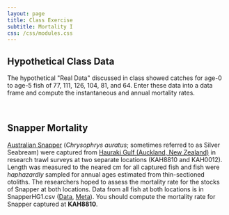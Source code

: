 ```yaml
---
layout: page
title: Class Exercise
subtitle: Mortality I
css: /css/modules.css
---
```


## Hypothetical Class Data
The hypothetical "Real Data" discussed in class showed catches for age-0 to age-5 fish of 77, 111, 126, 104, 81, and 64. Enter these data into a data frame and compute the instantaneous and annual mortality rates.

&nbsp;

## Snapper Mortality
[Australian Snapper](https://en.wikipedia.org/wiki/Australasian_snapper) (*Chrysophrys auratus*; sometimes referred to as Silver Seabream) were captured from [Hauraki Gulf (Auckland, New Zealand)](https://www.newzealand.com/us/feature/hauraki-gulf-and-islands/) in research trawl surveys at two separate locations (KAH8810 and KAH0012). Length was measured to the neared cm for all captured fish and fish were *haphazardly* sampled for annual ages estimated from thin-sectioned otoliths. The researchers hoped to assess the mortality rate for the stocks of Snapper at both locations. Data from all fish at both locations is in SnapperHG1.csv ([Data](https://raw.githubusercontent.com/droglenc/FSAdata/master/data-raw/SnapperHG1.csv), [Meta](http://derekogle.com/fishR/data/data-html/SnapperHG1.html)). You should compute the mortality rate for Snapper captured at **KAH8810**.
